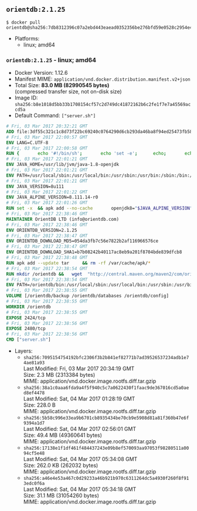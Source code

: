 ## `orientdb:2.1.25`

```console
$ docker pull orientdb@sha256:7db8312396c07a2ebd443eaead0352356be276bfd59e0528c2954e4e04e12b1b
```

-	Platforms:
	-	linux; amd64

### `orientdb:2.1.25` - linux; amd64

-	Docker Version: 1.12.6
-	Manifest MIME: `application/vnd.docker.distribution.manifest.v2+json`
-	Total Size: **83.0 MB (82990545 bytes)**  
	(compressed transfer size, not on-disk size)
-	Image ID: `sha256:b8e1018d5bb33b1708154cf57c2d749dc41872162b6c2fe1f7e7a45569accd5a`
-	Default Command: `["server.sh"]`

```dockerfile
# Fri, 03 Mar 2017 20:32:21 GMT
ADD file:3df55c321c1c8d73f22bc69240c0764290d6cb293da46ba8f94ed25473fb5853 in / 
# Fri, 03 Mar 2017 22:00:57 GMT
ENV LANG=C.UTF-8
# Fri, 03 Mar 2017 22:00:58 GMT
RUN { 		echo '#!/bin/sh'; 		echo 'set -e'; 		echo; 		echo 'dirname "$(dirname "$(readlink -f "$(which javac || which java)")")"'; 	} > /usr/local/bin/docker-java-home 	&& chmod +x /usr/local/bin/docker-java-home
# Fri, 03 Mar 2017 22:01:21 GMT
ENV JAVA_HOME=/usr/lib/jvm/java-1.8-openjdk
# Fri, 03 Mar 2017 22:01:21 GMT
ENV PATH=/usr/local/sbin:/usr/local/bin:/usr/sbin:/usr/bin:/sbin:/bin:/usr/lib/jvm/java-1.8-openjdk/jre/bin:/usr/lib/jvm/java-1.8-openjdk/bin
# Fri, 03 Mar 2017 22:01:21 GMT
ENV JAVA_VERSION=8u111
# Fri, 03 Mar 2017 22:01:22 GMT
ENV JAVA_ALPINE_VERSION=8.111.14-r0
# Fri, 03 Mar 2017 22:01:26 GMT
RUN set -x 	&& apk add --no-cache 		openjdk8="$JAVA_ALPINE_VERSION" 	&& [ "$JAVA_HOME" = "$(docker-java-home)" ]
# Fri, 03 Mar 2017 22:38:46 GMT
MAINTAINER OrientDB LTD (info@orientdb.com)
# Fri, 03 Mar 2017 22:38:46 GMT
ENV ORIENTDB_VERSION=2.1.25
# Fri, 03 Mar 2017 22:38:47 GMT
ENV ORIENTDB_DOWNLOAD_MD5=054da3fb7c56e7822b2af116966576ce
# Fri, 03 Mar 2017 22:38:47 GMT
ENV ORIENTDB_DOWNLOAD_SHA1=b7b08242b40117ac8eb9a201f8704bde839dfcb8
# Fri, 03 Mar 2017 22:38:48 GMT
RUN apk add --update tar     && rm -rf /var/cache/apk/*
# Fri, 03 Mar 2017 22:38:54 GMT
RUN mkdir /orientdb &&   wget  "http://central.maven.org/maven2/com/orientechnologies/orientdb-community/$ORIENTDB_VERSION/orientdb-community-$ORIENTDB_VERSION.tar.gz"   && echo "$ORIENTDB_DOWNLOAD_MD5 *orientdb-community-$ORIENTDB_VERSION.tar.gz" | md5sum -c -   && echo "$ORIENTDB_DOWNLOAD_SHA1 *orientdb-community-$ORIENTDB_VERSION.tar.gz" | sha1sum -c -   && tar -xvzf orientdb-community-$ORIENTDB_VERSION.tar.gz -C /orientdb --strip-components=1  && rm orientdb-community-$ORIENTDB_VERSION.tar.gz   && rm -rf /orientdb/databases/*
# Fri, 03 Mar 2017 22:38:54 GMT
ENV PATH=/orientdb/bin:/usr/local/sbin:/usr/local/bin:/usr/sbin:/usr/bin:/sbin:/bin:/usr/lib/jvm/java-1.8-openjdk/jre/bin:/usr/lib/jvm/java-1.8-openjdk/bin
# Fri, 03 Mar 2017 22:38:55 GMT
VOLUME [/orientdb/backup /orientdb/databases /orientdb/config]
# Fri, 03 Mar 2017 22:38:55 GMT
WORKDIR /orientdb
# Fri, 03 Mar 2017 22:38:55 GMT
EXPOSE 2424/tcp
# Fri, 03 Mar 2017 22:38:56 GMT
EXPOSE 2480/tcp
# Fri, 03 Mar 2017 22:38:56 GMT
CMD ["server.sh"]
```

-	Layers:
	-	`sha256:7095154754192bfc2306f3b2b841ef82771b7ad39526537234adb1e74ae81a93`  
		Last Modified: Fri, 03 Mar 2017 20:34:19 GMT  
		Size: 2.3 MB (2313384 bytes)  
		MIME: application/vnd.docker.image.rootfs.diff.tar.gzip
	-	`sha256:38a1c0aaa6fda9a4f5f940c5c7a0622430f1faac9de367016cd5a0aed8ef4478`  
		Last Modified: Sat, 04 Mar 2017 01:28:19 GMT  
		Size: 228.0 B  
		MIME: application/vnd.docker.image.rootfs.diff.tar.gzip
	-	`sha256:5b58c996e33ea9b6701cb8935434be70cb9e5908d81a81f360b47e6f9394a1d7`  
		Last Modified: Sat, 04 Mar 2017 02:56:01 GMT  
		Size: 49.4 MB (49360641 bytes)  
		MIME: application/vnd.docker.image.rootfs.diff.tar.gzip
	-	`sha256:17138e1f1df461f484437243e09b8ef570093aa97053f98280511a0094cf5e48`  
		Last Modified: Sat, 04 Mar 2017 05:34:08 GMT  
		Size: 262.0 KB (262032 bytes)  
		MIME: application/vnd.docker.image.rootfs.diff.tar.gzip
	-	`sha256:a46e4e53a467c0d29233a46b921b970c6311264dc5a4930f260f8f913edc0f6a`  
		Last Modified: Sat, 04 Mar 2017 05:34:18 GMT  
		Size: 31.1 MB (31054260 bytes)  
		MIME: application/vnd.docker.image.rootfs.diff.tar.gzip
